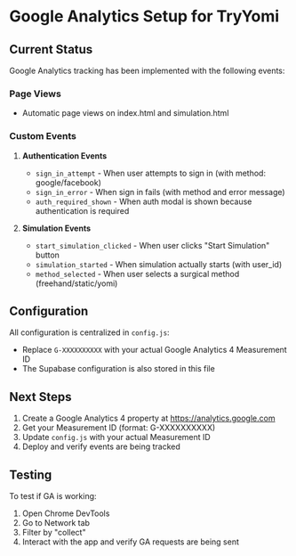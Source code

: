 # Google Analytics Setup for TryYomi

## Current Status
Google Analytics tracking has been implemented with the following events:

### Page Views
- Automatic page views on index.html and simulation.html

### Custom Events
1. **Authentication Events**
   - `sign_in_attempt` - When user attempts to sign in (with method: google/facebook)
   - `sign_in_error` - When sign in fails (with method and error message)
   - `auth_required_shown` - When auth modal is shown because authentication is required

2. **Simulation Events**
   - `start_simulation_clicked` - When user clicks "Start Simulation" button
   - `simulation_started` - When simulation actually starts (with user_id)
   - `method_selected` - When user selects a surgical method (freehand/static/yomi)

## Configuration
All configuration is centralized in `config.js`:
- Replace `G-XXXXXXXXXX` with your actual Google Analytics 4 Measurement ID
- The Supabase configuration is also stored in this file

## Next Steps
1. Create a Google Analytics 4 property at https://analytics.google.com
2. Get your Measurement ID (format: G-XXXXXXXXXX)
3. Update `config.js` with your actual Measurement ID
4. Deploy and verify events are being tracked

## Testing
To test if GA is working:
1. Open Chrome DevTools
2. Go to Network tab
3. Filter by "collect" 
4. Interact with the app and verify GA requests are being sent